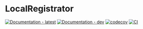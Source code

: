 # LocalRegistrator

[![Documentation - latest](https://img.shields.io/badge/docs-stable-blue)](https://suitesplines.github.io/LocalRegistrator.jl/stable/)
[![Documentation - dev](https://img.shields.io/badge/docs-dev-blue)](https://suitesplines.github.io/LocalRegistrator.jl/dev/)
[![codecov](https://codecov.io/gh/SuiteSplines/LocalRegistrator.jl/graph/badge.svg?token=V81547QF0I)](https://codecov.io/gh/SuiteSplines/LocalRegistrator.jl)
[![CI](https://github.com/SuiteSplines/LocalRegistrator.jl/actions/workflows/CI.yml/badge.svg)](https://github.com/SuiteSplines/LocalRegistrator.jl/actions/workflows/CI.yml)